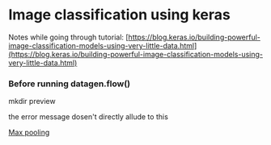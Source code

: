 # Image classification using keras

Notes while going through tutorial: [https://blog.keras.io/building-powerful-image-classification-models-using-very-little-data.html](https://blog.keras.io/building-powerful-image-classification-models-using-very-little-data.html)

### Before running datagen.flow()

mkdir preview

the error message dosen't directly allude to this

[Max pooling](https://www.notion.so/bc7e39371a8e4c289307ca4e7ff9d250)
